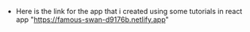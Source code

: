 * Here is the link for the app that i created using some tutorials in react app "https://famous-swan-d9176b.netlify.app"
